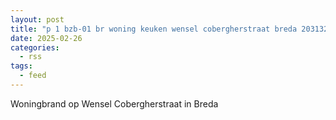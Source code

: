 ```yaml
---
layout: post
title: "p 1 bzb-01 br woning keuken wensel cobergherstraat breda 203132 205351"
date: 2025-02-26
categories: 
  - rss
tags: 
  - feed
---
```


Woningbrand op Wensel Cobergherstraat in Breda
